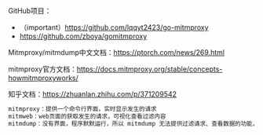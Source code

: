 GitHub项目：

* （important）https://github.com/lqqyt2423/go-mitmproxy
* https://github.com/zboya/gomitmproxy

Mitmproxy/mitmdump中文文档：https://ptorch.com/news/269.html

mitmproxy官方文档：https://docs.mitmproxy.org/stable/concepts-howmitmproxyworks/

知乎文档：https://zhuanlan.zhihu.com/p/371209542

```go
mitmproxy：提供一个命令行界面，实时显示发生的请求
mitmweb：web页面的获取发生的请求，可视化查看过滤内容
mitmdump：没有界面，程序默默运行，所以 mitmdump 无法提供过滤请求、查看数据的功能，只能结合自定义脚本，默默工作。
```

